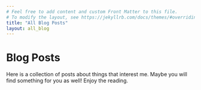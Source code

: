 ```yaml
---
# Feel free to add content and custom Front Matter to this file.
# To modify the layout, see https://jekyllrb.com/docs/themes/#overriding-theme-defaults
title: "All Blog Posts"
layout: all_blog
---
```

# Blog Posts
Here is a collection of posts about things that interest me. Maybe you will find something for you as well! Enjoy the reading.